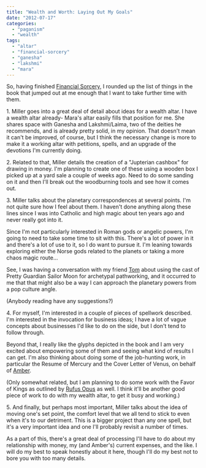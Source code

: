```yaml
---
title: "Wealth and Worth: Laying Out My Goals"
date: "2012-07-17"
categories: 
  - "paganism"
  - "wealth"
tags: 
  - "altar"
  - "financial-sorcery"
  - "ganesha"
  - "lakshmi"
  - "mara"
---
```


So, having finished [Financial Sorcery](http://amzn.com/B008H3TY86), I rounded up the list of things in the book that jumped out at me enough that I want to take further time with them.

1\. Miller goes into a great deal of detail about ideas for a wealth altar. I have a wealth altar already- Mara's altar easily fills that position for me. She shares space with Ganesha and Lakshmi/Laima, two of the deities he recommends, and is already pretty solid, in my opinion. That doesn't mean it can't be improved, of course, but I think the necessary change is more to make it a working altar with petitions, spells, and an upgrade of the devotions I'm currently doing.

2\. Related to that, Miller details the creation of a "Jupterian cashbox" for drawing in money. I'm planning to create one of these using a wooden box I picked up at a yard sale a couple of weeks ago. Need to do some sanding on it and then I'll break out the woodburning tools and see how it comes out.

3\. Miller talks about the planetary correspondences at several points. I'm not quite sure how I feel about them. I haven't done anything along these lines since I was into Catholic and high magic about ten years ago and never really got into it.

Since I'm not particularly interested in Roman gods or angelic powers, I'm going to need to take some time to sit with this. There's a lot of power in it and there's a lot of use to it, so I do want to pursue it. I'm leaning towards exploring either the Norse gods related to the planets or taking a more chaos magic route...

See, I was having a conversation with my friend [Tom](http://serpentinetom.wordpress.com/) about using the cast of Pretty Guardian Sailor Moon for archetypal pathworking, and it occurred to me that that might also be a way I can approach the planetary powers from a pop culture angle.

(Anybody reading have any suggestions?)

4\. For myself, I'm interested in a couple of pieces of spellwork described. I'm interested in the invocation for business ideas; I have a lot of vague concepts about businesses I'd like to do on the side, but I don't tend to follow through.

Beyond that, I really like the glyphs depicted in the book and I am very excited about empowering some of them and seeing what kind of results I can get. I'm also thinking about doing some of the job-hunting work, in particular the Resume of Mercury and the Cover Letter of Venus, on behalf of [Amber](http://rippingback.wordpress.com).

(Only somewhat related, but I am planning to do some work with the Favor of Kings as outlined by [Rufus Opus](http://headforred.blogspot.com/2012/03/favor-of-kings.html) as well. I think it'll be another good piece of work to do with my wealth altar, to get it busy and working.)

5\. And finally, but perhaps most important, Miller talks about the idea of moving one's set point, the comfort level that we all tend to stick to even when it's to our detriment. This is a bigger project than any one spell, but it's a very important idea and one I'll probably revisit a number of times.

As a part of this, there's a great deal of processing I'll have to do about my relationship with money, my (and Amber's) current expenses, and the like. I will do my best to speak honestly about it here, though I'll do my best not to bore you with too many details.
